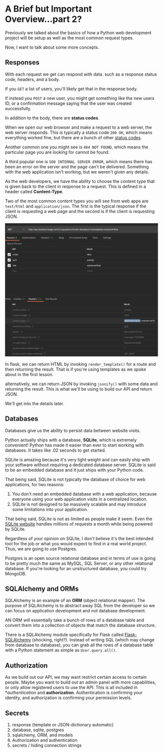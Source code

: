 # A Brief but Important Overview...part 2?

Previously we talked about the basics of how a Python web development project will be setup as well as the most common request types.

Now, I want to talk about some more concepts.

## Responses

With each request we get can respond with data. such as a response status code, headers, and a body.

If you ```GET``` a list of users, you'll likely get that in the response body.

if instead you ```POST``` a new user, you might get something like the new users ID, or a confirmation message saying that the user was created successfully.

In addition to the body, there are **status codes**.

When we open our web browser and make a request to a web server, the web server responds. This is typically a status code ```200 OK```, which means everything worked fine, but there are a bunch of other [status codes](https://developer.mozilla.org/en-US/docs/Web/HTTP/Status).

Another common one you might see is ```404 NOT FOUND```, which means the particular page you are looking for cannot be found.

A third popular one is ```500 INTERNAL SERVER ERROR```, which means there has been an error on the server and the page can't be delivered. Something with the web application isn't working, but we weren't given any details.

As the web developers, we have the ability to choose the content type that is given back to the client in response to a request. This is defined in a header called **Content-Type**.

Two of the most common content types you will see from web apps are ```text/html``` and ```application/json```. The first is the typical response if the client is requesting a web page and the second is if the client is requesting JSON.

![](./img/content-type.png)

In flask, we can return HTML by invoking ```render_template()``` for a route and then returning the result. That is if you're using templates as we spoke about in the first lesson.

alternatively, we can return JSON by invoking ```jsonify()``` with some data and returning the result. This is what we'll be using to build our API and return JSON.

We'll get into the details later.

## Databases

Databases give us the ability to persist data between website visits.

Python actually ships with a database, **SQLite**, which is extremely convenient! Python has made it easier than ever to start working with databases. It takes like .02 seconds to get started.

SQLite is amazing because it's very light weight and can easily ship with your software without requiring a dedicated database server. SQLite is said to be an embedded database and it just ships with your Python code.

That being said, SQLite is not typically the database of choice for web applications, for two reasons:

1. You don't need an embedded database with a web application, because everyone using your web application visits in a centralized location.
2. SQLite is not designed to be massively scalable and may introduce some limitations into your application.

That being said, SQLite is not as limited as people make it seem. Even the [SQLite website](https://sqlite.org/whentouse.html) handles millions of requests a month while being powered by SQLite.

Regardless of your opinion on SQLite, I don't believe it's the best intended tool for the job or what you would expect to find in a real world project. Thus, we are going to use Postgres.

Postgres is an open source relational database and in terms of use is going to be pretty much the same as MySQL, SQL Server, or any other relational database. If you're looking for an unstructured database, you could try MongoDB.

## SQLAlchemy and ORMs

SQLAlchemy is an example of an **ORM** (object relational mapper). The purpose of SQLAlchemy is to abstract away SQL from the developer so we can focus on application development and not database development.

AN ORM will essentially take a bunch of rows of a database table and convert them into a collection of objects that match the database structure.

There is a SQLAlchemy module specifically for Flask called [Flask-SQLAlchemy](https://flask-sqlalchemy.palletsprojects.com/en/2.x/) (shocking, right?). Instead of writing SQL (which may change from database to database), you can grab all the rows of a database table with a Python statement as simple as ```User.query.all()```.

## Authorization

As we build out our API, we may want restrict certain access to certain people. Maybe you want to build out an admin panel with more capabilities, or only allow registered users to use the API. This is all included in **authentication* and **authorization**. Authentication is confirming your identity, and authorization is confirming your permission levels.



## Secrets
1. response (template or JSON-dictionary automatic)
1. database, sqlite, postgres
1. sqlalchemy, ORM, and models
1. Authorization and authentication
1. secrets / hiding connection strings
